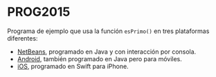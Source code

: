 # PROG2015

Programa de ejemplo que usa la función `esPrimo()` en tres plataformas diferentes:

- [NetBeans](./EjercicioFuncionPrimos/), programado en Java y con interacción por  consola.
- [Android](./EsPrimoAndroid/), también programado en Java pero para móviles.
- [iOS](./EsPrimoIOS/), programado en Swift para iPhone.
